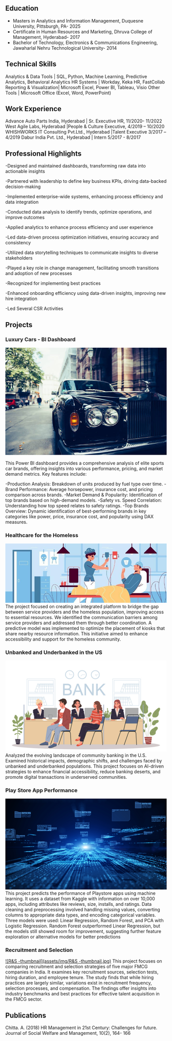 ## Education

- Masters in Analytics and Information Management, Duquesne University, Pittsburgh, PA- 2025
- Certificate in Human Resources and Marketing, Dhruva College of Management, Hyderabad- 2017
- Bachelor of Technology, Electronics & Communications Engineering, Jawaharlal Nehru Technological University- 2014
  
## Technical Skills

Analytics & Data Tools	 | SQL, Python, Machine Learning, Predictive Analytics, Behavioral Analytics
HR Systems		 | Workday, Keka HR, FastCollab
Reporting & Visualization| Microsoft Excel, Power BI, Tableau, Visio
Other Tools		 | Microsoft Office (Excel, Word, PowerPoint)

## Work Experience

Advance Auto Parts India, Hyderabad | Sr. Executive HR, 11/2020- 11/2022
West Agile Labs, Hyderabad 	    |People & Culture Executive, 4/2019 – 10/2020
WHISHWORKS IT Consulting Pvt.Ltd., Hyderabad |Talent Executive 3/2017 –4/2019
Dabur India Pvt. Ltd., Hyderabad | Intern 5/2017 - 8/2017

## Professional Highlights
-Designed and maintained dashboards, transforming raw data into actionable insights

-Partnered with leadership to define key business KPIs, driving data-backed decision-making

-Implemented enterprise-wide systems, enhancing process efficiency and data integration

-Conducted data analysis to identify trends, optimize operations, and improve outcomes

-Applied analytics to enhance process efficiency and user experience

-Led data-driven process optimization initiatives, ensuring accuracy and consistency

-Utilized data storytelling techniques to communicate insights to diverse stakeholders

-Played a key role in change management, facilitating smooth transitions and adoption of new processes

-Recognized for implementing best practices

-Enhanced onboarding efficiency using data-driven insights, improving new hire integration

-Led Several CSR Activities

## Projects 
### Luxury Cars - BI Dashboard
[![Lcars-thumbnail](assets/img/Lcars-thumbnail.jpg)](https://app.powerbi.com/groups/me/reports/a7424825-ad80-4b36-868e-a9f9c0d36274/b1ef69eb012402e40548?experience=power-bi)

This Power BI dashboard provides a comprehensive analysis of elite sports car brands, offering insights into various performance, pricing, and market demand metrics. Key features include:

-Production Analysis: Breakdown of units produced by fuel type over time.
-Brand Performance: Average horsepower, insurance cost, and pricing comparison across brands.
-Market Demand & Popularity: Identification of top brands based on high-demand models.
-Safety vs. Speed Correlation: Understanding how top speed relates to safety ratings.
-Top Brands Overview: Dynamic identification of best-performing brands in key categories like power, price, insurance cost, and popularity using DAX measures.

### Healthcare for the Homeless
[![SA-ppt-thumbnail](assets/img/SA-ppt-thumbnail.jpg)](https://docs.google.com/presentation/d/1NpVTAZD9YNyka-h1uKo10bC3QUTqcLiw/edit?usp=sharing&ouid=115402700299788106746&rtpof=true&sd=true)
The project focused on creating an integrated platform to bridge the gap between service providers and the homeless population, improving access to essential resources. We identified the communication barriers among service providers and addressed them through better coordination. A predictive model was implemented to optimize the placement of kiosks that share nearby resource information. This initiative aimed to enhance accessibility and support for the homeless community.

### Unbanked and Underbanked in the US
[![Presentation Thumbnail](assets/img/ppt-thumbnail.jpg)](https://docs.google.com/presentation/d/11rj7B6jRGxfL4Ph5CakmogAKTQ8OHXp0/edit?usp=sharing&ouid=115402700299788106746&rtpof=true&sd=true)
Analyzed the evolving landscape of community banking in the U.S. Examined historical impacts, demographic shifts, and challenges faced by unbanked and underbanked populations. This project focuses on AI-driven strategies to enhance financial accessibility, reduce banking deserts, and promote digital transactions in underserved communities. 

### Play Store App Performance
[![ML-thumbnail](assets/img/ML-thumbnail.jpg)](https://drive.google.com/file/d/1tj6O-cbkmosb_dyG1--9vEEtJirbQvTP/view?usp=sharing)
This project predicts the performance of Playstore apps using machine learning. It uses a dataset from Kaggle with information on over 10,000 apps, including attributes like reviews, size, installs, and ratings. Data cleaning and preprocessing involved handling missing values, converting columns to appropriate data types, and encoding categorical variables. Three models were used: Linear Regression, Random Forest, and PCA with Logistic Regression. Random Forest outperformed Linear Regression, but the models still showed room for improvement, suggesting further feature exploration or alternative models for better predictions

### Recruitment and Selection 
[![R&S -thumbnail](assets/img/R&S -thumbnail.jpg)](https://drive.google.com/file/d/1a99XrRGjP3WP5f0rY6FRSrezpzRUfoqZ/view?usp=sharing)
This project focuses on comparing recruitment and selection strategies of five major FMCG companies in India. It examines key recruitment sources, selection tests, hiring duration, and employee tenure. The study finds that while hiring practices are largely similar, variations exist in recruitment frequency, selection processes, and compensation. The findings offer insights into industry benchmarks and best practices for effective talent acquisition in the FMCG sector.

## Publications
Chitta. A. (2018) HR Management in 21st Century: Challenges for future. Journal of Social Welfare and Management, 10(2), 164- 166
   
